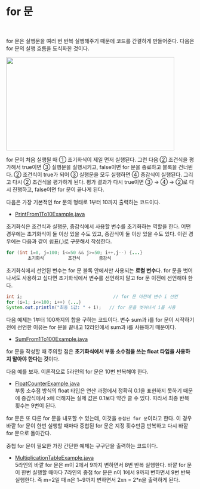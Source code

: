 # for 문
<br/>

for 문은 실행문을 여러 번 반복 실행해주기 때문에 코드를 간결하게 만들어준다. 다음은 for 문의 실행 흐름을 도식화한 것이다.

<img src="https://github.com/silxbro/java/assets/142463332/60c413b6-05bc-4882-9847-e90c0a6c405a" width="450" height="250"/>

for 문이 처음 실행될 때 ① 초기화식이 제일 먼저 실행된다. 그런 다음 ② 조건식을 평가해서 true이면 ③ 실행문을 실행시키고, false이면 for 문을 종료하고 블록을 건너뛴다.
② 조건식이 true가 되어 ③ 실행문을 모두 실행하면 ④ 증감식이 실행된다. 그리고 다시 ② 조건식을 평가하게 된다. 평가 결과가 다시 true이면 ③ → ④ → ②로 다시 진행하고,
false이면 for 문이 끝나게 된다.<br/>

다음은 가장 기본적인 for 문의 형태로 1부터 10까지 출력하는 코드이다.
- [PrintFrom1To10Example.java](https://github.com/silxbro/java/blob/main/src/thisisjava/ch04/sec04/PrintFrom1To10Example.java)

초기화식은 조건식과 실행문, 증감식에서 사용할 변수를 초기화하는 역할을 한다. 어떤 경우에는 초기화식이 둘 이상 있을 수도 있고, 증감식이 둘 이상 있을 수도 있다.
이런 경우에는 다음과 같이 쉼표(,)로 구분해서 작성한다.
```java
for (int i=0, j=100; i<=50 && j>=50; i++,j--) {...}
        초기화식         조건식       증감식
```
초기화식에서 선언된 변수는 for 문 블록 안에서만 사용되는 **로컬 변수**다. for 문을 벗어나서도 사용하고 싶다면 초기화식에서 변수를 선언하지 말고 for 문 이전에 선언해야 한다.
```java
int i;                                  // for 문 이전에 변수 i 선언
for (i=1; i<=100; i++) {...}
System.out.println("최종 i값: " + i);   // for 문을 벗어나서 i를 사용
```
다음 예제는 1부터 100까지의 합을 구하는 코드이다. 변수 sum과 i를 for 문이 시작하기 전에 선언한 이유는 for 문을 끝내고 12라인에서 sum과 i를 사용하기 때문이다.
- [SumFrom1To100Example.java](https://github.com/silxbro/java/blob/main/src/thisisjava/ch04/sec04/SumFrom1To100Example.java)

for 문을 작성할 때 주의할 점은 **초기화식에서 부동 소수점을 쓰는 float 타입을 사용하지 말아야 한다는 것**이다.<br/>

다음 예를 보자. 이론적으로 5라인의 for 문은 10번 반복해야 한다.
- [FloatCounterExample.java](https://github.com/silxbro/java/blob/main/src/thisisjava/ch04/sec04/FloatCounterExample.java)<br/>
  부동 소수점 방식의 float 타입은 연산 과정에서 정확히 0.1을 표현하지 못하기 때문에 증감식에서 x에 더해지는 실제 값은 0.1보다 약간 클 수 있다. 따라서 최종 반복 횟수는 9번이 된다.

for 문은 또 다른 for 문을 내포할 수 있는데, 이것을 `중첩된 for 문`이라고 한다. 이 경우 바깥 for 문이 한번 실행할 때마다 중첩된 for 문은 지정 횟수만큼 반복하고 다시 바깥 for 문으로 돌아간다.

중첩 for 문이 필요한 가장 간단한 예제는 구구단을 출력하는 코드이다.
- [MultiplicationTableExample.java](https://github.com/silxbro/java/blob/main/src/thisisjava/ch04/sec04/MultiplicationTableExample.java)<br/>
  5라인의 바깥 for 문은 m이 2에서 9까지 변하면서 8번 반복 실행한다. 바깥 for 문이 한번 실행할 때마다 7라인의 중첩 for  문은 n이 1에서 9까지 변하면서 9번 반복 실행한다.
  즉 m=2일 때 n은 1~9까지 변하면서 2xn = 2*n을 출력하게 된다.
